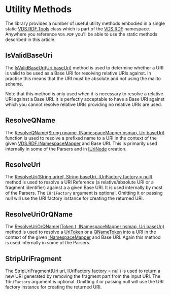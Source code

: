 # Utility Methods

The library provides a number of useful utility methods embodied in a single static [VDS.RDF.Tools](xref:VDS.RDF.Tools) class which is part of the [VDS.RDF](xref:VDS.RDF) namespace. Anywhere you reference `VDS.RDF` you'll be able to use the static methods described in this article.

## IsValidBaseUri

The [IsValidBaseUri(Uri baseUri)](xref:VDS.RDF.Tools.IsValidBaseUri(System.Uri)) method is used to determine whether a URI is valid to be used as a Base URI for resolving relative URIs against. In practise this means that the URI must be absolute and not using the mailto scheme.

Note that this method is only used when it is necessary to resolve a relative URI against a Base URI. It is perfectly acceptable to have a Base URI against which you cannot resolve relative URIs providing no relative URIs are used.

## ResolveQName

The [ResolveQName(String qname, INamespaceMapper nsmap, Uri baseUri)](xref:VDS.RDF.Tools.ResolveQName(System.String,VDS.RDF.INamespaceMapper,System.Uri)) function is used to resolve a prefixed name to a URI in the context of the given [VDS.RDF.INamespaceMapper](xref:VDS.RDF.INamespaceMapper) and Base URI. This is primarily used internally in some of the Parsers and in [IUriNode](xref:VDS.RDF.IUriNode) creation.

## ResolveUri

The [ResolveUri(String uriref, String baseUri, IUriFactory factory = null)](xref:VDS.RDF.Tools.ResolveUri(System.String,System.String,VDS.RDF.IUriFactory)) method is used to resolve a URI Reference (a relative/absolute URI or a fragment identifier) against a a given Base URI.
It is used internally by most of the Parsers.
The `IUriFactory` argument is optional. Omitting it or passing null will use the URI factory instance for creating the returned URI.

## ResolveUriOrQName

The [ResolveUriOrQName(IToken t, INamespaceMapper nsmap, Uri baseUri)](xref:VDS.RDF.Tools.ResolveUriOrQName(VDS.RDF.Parsing.Tokens.IToken,VDS.RDF.INamespaceMapper,System.Uri)) method is used to resolve a [UriToken](xref:VDS.RDF.Parsing.Tokens.UriToken) or a [QNameToken](xref:VDS.RDF.Parsing.Tokens.QNameToken) into a URI in the context of the given [INamespaceMapper](xref:VDS.RDF.INamespaceMapper) and Base URI. Again this method is used internally in some of the Parsers.

## StripUriFragment

The [StripUriFragment(Uri uri, IUriFactory factory = null)](xref:VDS.RDF.Tools.StripUriFragment(System.Uri,VDS.RDF.IUriFactory)) is used to return a new URI generated by removing the fragment part from the input URI. 
The `IUriFactory` argument is optional. Omitting it or passing null will use the URI factory instance for creating the returned URI.
